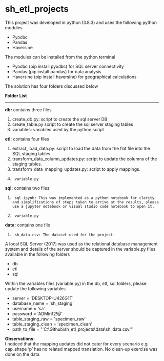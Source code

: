 # sh_etl_projects

This project was developed in python (3.8.3) and uses the following python modules 
*	Pyodbc
*	Pandas
*	Haversine

The modules can be installed from the python terminal 
*	Pyodbc (pip install pyodbc) 	for SQL server connectivity
*	Pandas (pip install pandas) 	for data analysis
*	Haversine (pip install haversine) for geographical calculations

The solution has four folders discussed below

**Folder List**

***

**db:** contains three files

1.	create_db.py: script to create the sql server DB
2.	create_table.py script to create the sql server staging tables
3.	variables: variables used by the python script

**etl:** contains four files
1.	extract_load_data.py: script to load the data from the flat file into the SQL staging tables
2.	transform_data_column_updates.py: script to update the columns of the staging tables. 
3.	transform_data_mapping_updates.py: script to apply mappings. 
4.      variable.py

**sql:** contains two files
1.      sql.ipynb: This was implemented as a python notebook for clarity and simplifications of steps taken to arrive at the results, please use a jupyter notebook or visual studio code notebook to open it. 
2.      variable.py

**data:** contains one file
1.      sh_data.csv: The dataset used for the project



A local SQL Server (2017) was used as the relational database management system and details of the server should be captured in the variable.py files available in the following folders
*	db 
*	etl
*	sql

 
Within the variables files (variable.py) in the db, etl, sql folders, please update the following variables

*	server = 'DESKTOP-U426G1T'
*	database_name = 'sh_staging'
*	username = 'sa'
*	password = 'ADMin12!@'
*	table_staging_raw = 'specimen_raw'
*	table_staging_clean = 'specimen_clean'
*	path_to_file = "'C:\Github\sh_etl_projects\data\sh_data.csv'"

**Observations:**  
I noticed that the mapping updates did not cater for every scenario e.g. cap_shape ‘p’ has no related mapped translation. 
No clean-up exercise was done on the data. 

